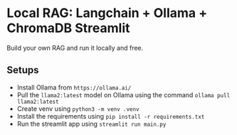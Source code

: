 # Local RAG: Langchain + Ollama + ChromaDB Streamlit

Build your own RAG and run it locally and free.

## Setups

- Install Ollama from `https://ollama.ai/`
- Pull the `llama2:latest` model on Ollama using the command `ollama pull llama2:latest`
- Create venv using `python3 -m venv .venv`
- Install the requirements using `pip install -r requirements.txt`
- Run the streamlit app using `streamlit run main.py`
